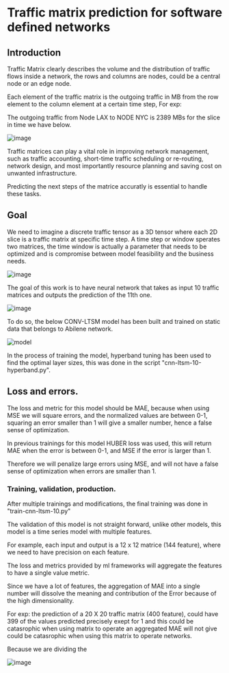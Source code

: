 # Traffic matrix prediction for software defined networks

## Introduction

Traffic Matrix clearly describes the volume and the distribution of traffic flows inside a network, the rows and columns are nodes, could be a central node or an edge node.

Each element of the traffic matrix is the outgoing traffic in MB from the row element to the column element at a certain time step, For exp:

The outgoing traffic from Node LAX to NODE NYC is 2389 MBs for the slice in time we have below.

![image](https://user-images.githubusercontent.com/109002028/197401372-5f083eb3-53d4-401f-878d-9425ee92d3b1.png)

Traffic matrices can play a vital role in improving network management, such as traffic accounting, short-time traffic scheduling or re-routing, network design, and most importantly resource planning and saving cost on unwanted infrastructure. 

Predicting the next steps of the matrice accuratly is essential to handle these tasks.

## Goal

We need to imagine a discrete traffic tensor as a 3D tensor where each 2D slice is a traffic matrix at specific time step. A time step or window sperates two matrices, the time window is actually a parameter that needs to be optimized and is compromise between model feasibility and the business needs.

![image](https://user-images.githubusercontent.com/109002028/197450753-39e00655-d596-477b-8877-181431e37769.png)



The goal of this work is to have neural network that takes as input 10 traffic matrices and outputs the prediction of the 11th one.

![image](https://user-images.githubusercontent.com/109002028/197448059-e7b1bf54-bb18-4d4a-8a0f-e447f1e17ddf.png)




To do so, the below CONV-LTSM model has been built and trained on static data that belongs to Abilene network.

![model](https://user-images.githubusercontent.com/109002028/197463864-8b14bc73-c402-41c8-87a1-c98ccaa70cd0.png)


In the process of training the model, hyperband tuning has been used to find the optimal layer sizes, this was done in the script "cnn-ltsm-10-hyperband.py".
## Loss and errors.

The loss and metric for this model should be MAE, because when using MSE we will square errors, and the normalized values are between 0-1, squaring an error smaller than 1 will give a smaller number, hence a false sense of optimization.

In previous trainings for this model HUBER loss was used, this will return MAE when the error is between 0-1, and MSE if the error is larger than 1.

Therefore we will penalize large errors using MSE, and will not have a false sense of optimization when errors are smaller than 1.

### Training, validation, production.

After multiple trainings and modifications, the final training was done in "train-cnn-ltsm-10.py"

The validation of this model is not straight forward, unlike other models, this model is a time series model with multiple features.

For example, each input and output is a 12 x 12 matrice (144 feature), where we need to have precision on each feature.

The loss and metrics provided by ml frameworks will aggregate the features to have a single value metric.



Since we have a lot of features, the aggregation of MAE into a single number will dissolve the meaning and contribution of the Error because of the high dimensionality.

For exp: the prediction of a 20 X 20 traffic matrix (400 feature), could have 399 of the values predicted precisely exept for 1 and this could be catasrophic when using matrix to operate an aggregated MAE will not give  could be catasrophic when using this matrix to operate networks. 

Because we are dividing the 

![image](https://user-images.githubusercontent.com/109002028/197463685-49a74814-fd01-4e78-9fbd-8a080ffa5104.png)

